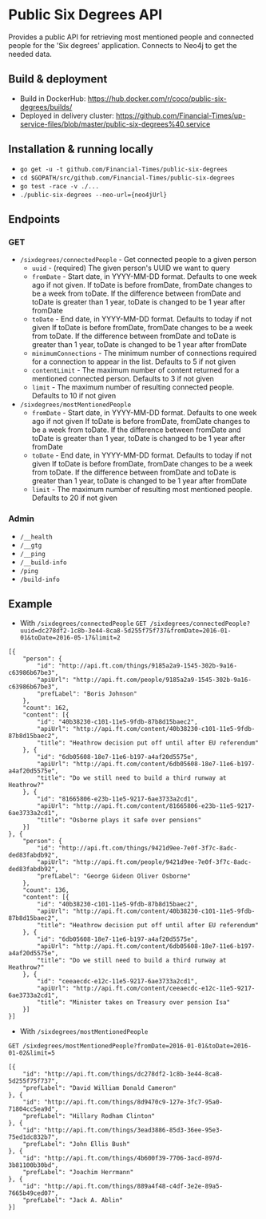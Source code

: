 # Public Six Degrees API

Provides a public API for retrieving most mentioned people and connected people for the 'Six degrees' application.
Connects to Neo4j to get the needed data.

## Build & deployment

* Build in DockerHub: https://hub.docker.com/r/coco/public-six-degrees/builds/
* Deployed in delivery cluster: https://github.com/Financial-Times/up-service-files/blob/master/public-six-degrees%40.service

## Installation & running locally

* `go get -u -t github.com/Financial-Times/public-six-degrees`
* `cd $GOPATH/src/github.com/Financial-Times/public-six-degrees`
* `go test -race -v ./...`
*  `./public-six-degrees --neo-url={neo4jUrl}`

## Endpoints
### GET

* `/sixdegrees/connectedPeople` - Get connected people to a given person
    * `uuid` - (required) The given person's UUID we want to query
    * `fromDate` - Start date, in YYYY-MM-DD format. Defaults to one week ago if not given. 
    If toDate is before fromDate, fromDate changes to be a week from toDate. 
    If the difference between fromDate and toDate is greater than 1 year, toDate is changed to be 1 year after fromDate
    * `toDate` - End date, in YYYY-MM-DD format. Defaults to today if not given
    If toDate is before fromDate, fromDate changes to be a week from toDate. 
    If the difference between fromDate and toDate is greater than 1 year, toDate is changed to be 1 year after fromDate     
    * `minimumConnections` - The minimum number of connections required for a connection to appear in the list. Defaults to 5 if not given
    * `contentLimit` - The maximum number of content returned for a mentioned connected person. Defaults to 3 if not given
    * `limit` - The maximum number of resulting connected people. Defaults to 10 if not given
* `/sixdegrees/mostMentionedPeople`
    * `fromDate` - Start date, in YYYY-MM-DD format. Defaults to one week ago if not given
    If toDate is before fromDate, fromDate changes to be a week from toDate. 
    If the difference between fromDate and toDate is greater than 1 year, toDate is changed to be 1 year after fromDate     
    * `toDate` - End date, in YYYY-MM-DD format. Defaults to today if not given 
    If toDate is before fromDate, fromDate changes to be a week from toDate. 
    If the difference between fromDate and toDate is greater than 1 year, toDate is changed to be 1 year after fromDate    
    * `limit` - The maximum number of resulting most mentioned people. Defaults to 20 if not given

### Admin
    
* `/__health`
* `/__gtg`
* `/__ping`
* `/__build-info`
* `/ping`
* `/build-info`

    
## Example

* With `/sixdegrees/connectedPeople`
`GET /sixdegrees/connectedPeople?uuid=dc278df2-1c8b-3e44-8ca8-5d255f75f737&fromDate=2016-01-01&toDate=2016-05-17&limit=2`
```
[{
    "person": {
        "id": "http://api.ft.com/things/9185a2a9-1545-302b-9a16-c63986b67be3",
        "apiUrl": "http://api.ft.com/people/9185a2a9-1545-302b-9a16-c63986b67be3",
        "prefLabel": "Boris Johnson"
    },
    "count": 162,
    "content": [{
        "id": "40b38230-c101-11e5-9fdb-87b8d15baec2",
        "apiUrl": "http://api.ft.com/content/40b38230-c101-11e5-9fdb-87b8d15baec2",
        "title": "Heathrow decision put off until after EU referendum"
    }, {
        "id": "6db05608-18e7-11e6-b197-a4af20d5575e",
        "apiUrl": "http://api.ft.com/content/6db05608-18e7-11e6-b197-a4af20d5575e",
        "title": "Do we still need to build a third runway at Heathrow?"
    }, {
        "id": "81665806-e23b-11e5-9217-6ae3733a2cd1",
        "apiUrl": "http://api.ft.com/content/81665806-e23b-11e5-9217-6ae3733a2cd1",
        "title": "Osborne plays it safe over pensions"
    }]
}, {
    "person": {
        "id": "http://api.ft.com/things/9421d9ee-7e0f-3f7c-8adc-ded83fabdb92",
        "apiUrl": "http://api.ft.com/people/9421d9ee-7e0f-3f7c-8adc-ded83fabdb92",
        "prefLabel": "George Gideon Oliver Osborne"
    },
    "count": 136,
    "content": [{
        "id": "40b38230-c101-11e5-9fdb-87b8d15baec2",
        "apiUrl": "http://api.ft.com/content/40b38230-c101-11e5-9fdb-87b8d15baec2",
        "title": "Heathrow decision put off until after EU referendum"
    }, {
        "id": "6db05608-18e7-11e6-b197-a4af20d5575e",
        "apiUrl": "http://api.ft.com/content/6db05608-18e7-11e6-b197-a4af20d5575e",
        "title": "Do we still need to build a third runway at Heathrow?"
    }, {
        "id": "ceeaecdc-e12c-11e5-9217-6ae3733a2cd1",
        "apiUrl": "http://api.ft.com/content/ceeaecdc-e12c-11e5-9217-6ae3733a2cd1",
        "title": "Minister takes on Treasury over pension Isa"
    }]
}]
```

* With `/sixdegrees/mostMentionedPeople`

`GET /sixdegrees/mostMentionedPeople?fromDate=2016-01-01&toDate=2016-01-02&limit=5`
```
[{
    "id": "http://api.ft.com/things/dc278df2-1c8b-3e44-8ca8-5d255f75f737",
    "prefLabel": "David William Donald Cameron"
}, {
    "id": "http://api.ft.com/things/8d9470c9-127e-3fc7-95a0-71804cc5ea9d",
    "prefLabel": "Hillary Rodham Clinton"
}, {
    "id": "http://api.ft.com/things/3ead3886-85d3-36ee-95e3-75ed1dc832b7",
    "prefLabel": "John Ellis Bush"
}, {
    "id": "http://api.ft.com/things/4b600f39-7706-3acd-897d-3b81100b30bd",
    "prefLabel": "Joachim Herrmann"
}, {
    "id": "http://api.ft.com/things/889a4f48-c4df-3e2e-89a5-7665b49ced07",
    "prefLabel": "Jack A. Ablin"
}]
```
